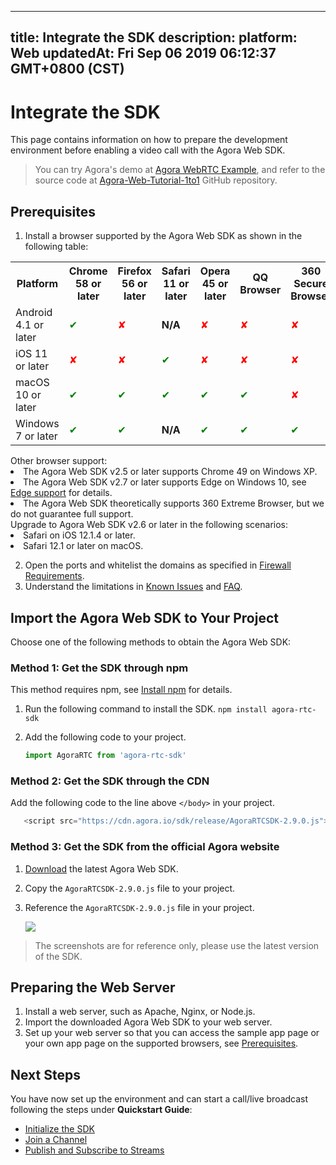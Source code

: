 
---
title: Integrate the SDK
description: 
platform: Web
updatedAt: Fri Sep 06 2019 06:12:37 GMT+0800 (CST)
---
# Integrate the SDK
This page contains information on how to prepare the development environment before enabling a video call with the Agora Web SDK.

> You can try Agora's demo at [Agora WebRTC Example](https://webdemo.agora.io/agora-web-showcase/), and refer to the source code at [Agora-Web-Tutorial-1to1](https://github.com/AgoraIO/Basic-Video-Call/tree/master/One-to-One-Video/Agora-Web-Tutorial-1to1) GitHub repository.

## <a name = "pre"></a>Prerequisites

1. Install a browser supported by the Agora Web SDK as shown in the following table:
  <table>
  <tr>
    <th>Platform</th>
    <th>Chrome 58 or later</th>
    <th>Firefox 56 or later</th>
    <th>Safari 11 or later</th>
    <th>Opera 45 or later</th>
    <th>QQ Browser</th>
    <th>360 Secure Browser</th>
    <th>WeChat Built-in Browser</th>
  </tr>
   <tr>
    <td>Android 4.1 or later</td>
    <td><font color="green">✔</td>
    <td><font color="red">✘</td>
		<td><b>N/A</b></td>
    <td><font color="red">✘</td>
    <td><font color="red">✘</td>
    <td><font color="red">✘</td>
    <td><font color="red">✘</td>
  </tr>
  <tr>
    <td>iOS 11 or later</td>
    <td><font color="red">✘</td>
    <td><font color="red">✘</td>
    <td><font color="green">✔</td>
    <td><font color="red">✘</td>
    <td><font color="red">✘</td>
    <td><font color="red">✘</td>
    <td><font color="red">✘</td>
  </tr>
  <tr>
    <td>macOS 10 or later</td>
    <td><font color="green">✔</td>
    <td><font color="green">✔</td>
    <td><font color="green">✔</td>
    <td><font color="green">✔</td>
    <td><font color="green">✔</td>
    <td><font color="red">✘</td>
    <td><font color="red">✘</td>
  </tr>
  <tr>
    <td>Windows 7 or later</td>
    <td><font color="green">✔</td>
    <td><font color="green">✔</td>
		<td><b>N/A</b></td>
    <td><font color="green">✔</td>
    <td><font color="green">✔</td>
    <td><font color="green">✔</td>
    <td><font color="red">✘</td>
  </tr>
</table>

<div class="alert info">Other browser support:
	<li>The Agora Web SDK v2.5 or later supports Chrome 49 on Windows XP.</li>
	<li>The Agora Web SDK v2.7 or later supports Edge on Windows 10, see <a href="https://docs.agora.io/en/faq/browser_support#edge">Edge support</a> for details.</li>
	<li>The Agora Web SDK theoretically supports 360 Extreme Browser, but we do not guarantee full support.</li>
</div>
<div class="alert note"> Upgrade to Agora Web SDK v2.6 or later in the following scenarios:
	<li>Safari on iOS 12.1.4 or later.</li>
	<li>Safari 12.1 or later on macOS.</li>
</div>

2. Open the ports and whitelist the domains as specified in [Firewall Requirements](../../en/Agora%20Platform/firewall.md).
3. Understand the limitations in [Known Issues](../../en/Voice/release_web_video.md) and [FAQ](https://docs.agora.io/en/search?type=faq&platform=Web).


## Import the Agora Web SDK to Your Project

Choose one of the following methods to obtain the Agora Web SDK:

### Method 1: Get the SDK through npm

This method requires npm, see [Install npm](https://www.npmjs.com/get-npm) for details.

1. Run the following command to install the SDK.
  `npm install agora-rtc-sdk`

	
2. Add the following code to your project.

	```javascript
	import AgoraRTC from 'agora-rtc-sdk'
	```

### Method 2: Get the SDK through the CDN

Add the following code to the line above `</body>` in your project.

 ```javascript
	<script src="https://cdn.agora.io/sdk/release/AgoraRTCSDK-2.9.0.js"></script>
```

### Method 3: Get the SDK from the official Agora website

1. [Download](https://docs.agora.io/en/Agora%20Platform/downloads) the latest Agora Web SDK.

2. Copy the `AgoraRTCSDK-2.9.0.js` file to your project.

3. Reference the `AgoraRTCSDK-2.9.0.js` file in your project.

   ![](https://web-cdn.agora.io/docs-files/1563952664617)

> The screenshots are for reference only, please use the latest version of the SDK.

## Preparing the Web Server

1. Install a web server, such as Apache, Nginx, or Node.js.
2. Import the downloaded Agora Web SDK to your web server.
3. Set up your web server so that you can access the sample app page or your own app page on the supported browsers, see [Prerequisites](#pre).

## Next Steps
You have now set up the environment and can start a call/live broadcast following the steps under **Quickstart Guide**:
- [Initialize the SDK](../../en/Voice/initialize_web_live.md)
- [Join a Channel](../../en/Voice/join_live_web.md)
- [Publish and Subscribe to Streams](../../en/Voice/publish_web_live.md)
